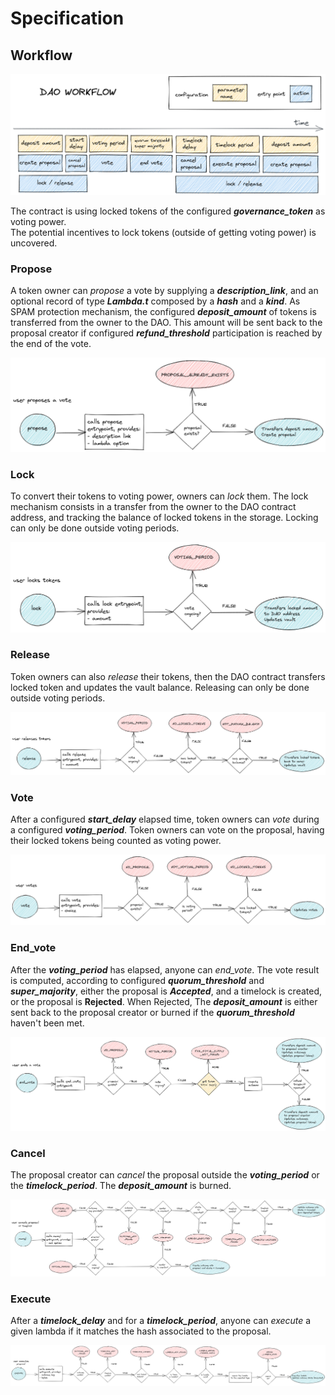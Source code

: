 # Specification

## Workflow

![workflow](./images/workflow.png)

The contract is using locked tokens of the configured
***governance_token*** as voting power.  
The potential incentives to lock tokens (outside of getting voting power) is
uncovered.

### Propose

A token owner can *propose* a vote by supplying a ***description_link***,
and an optional record of type ***Lambda.t*** composed by a ***hash*** and a ***kind***.
As SPAM protection mechanism, the configured ***deposit_amount*** of tokens is
transferred from the owner to the DAO. This amount will be sent back to
the proposal creator if configured ***refund_threshold*** participation is
reached by the end of the vote.

![propose](./images/flow_propose.png)

### Lock

To convert their tokens to voting power, owners can *lock* them.
The lock mechanism consists in a transfer from the owner to the DAO contract address,
and tracking the balance of locked tokens in the storage.
Locking can only be done outside voting periods.

![lock](./images/flow_lock.png)

### Release

Token owners can also *release* their tokens, then the DAO contract
transfers locked token and updates the vault balance. Releasing can only be done
outside voting periods.

![release](./images/flow_release.png)

### Vote

After a configured ***start_delay*** elapsed time, token owners can *vote*
during a configured ***voting_period***. Token owners can vote on the proposal,
having their locked tokens being counted as voting power.

![vote](./images/flow_vote.png)

### End_vote

After the ***voting_period*** has elapsed, anyone can *end_vote*.
The vote result is computed, according to configured ***quorum_threshold***
and ***super_majority***, either the proposal is ***Accepted***,
and a timelock is created, or the proposal is **Rejected**.
When Rejected, The ***deposit_amount*** is either sent back to the proposal
creator or burned if the ***quorum_threshold*** haven't been met.

![end_vote](./images/flow_end_vote.png)

### Cancel

The proposal creator can *cancel* the proposal outside the ***voting_period***
or the ***timelock_period***. The ***deposit_amount*** is burned.

![cancel](./images/flow_cancel.png)

### Execute

After a ***timelock_delay*** and for a ***timelock_period***, anyone can *execute*
a given lambda if it matches the hash associated to the proposal.

![execute](./images/flow_execute.png)
